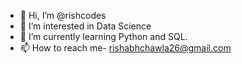 - 👋 Hi, I’m @rishcodes
- 👀 I’m interested in Data Science
- 🌱 I’m currently learning Python and SQL.
- 📫 How to reach me- rishabhchawla26@gmail.com

<!---
rishcodes/rishcodes is a ✨ special ✨ repository because its `README.md` (this file) appears on your GitHub profile.
You can click the Preview link to take a look at your changes.
--->
